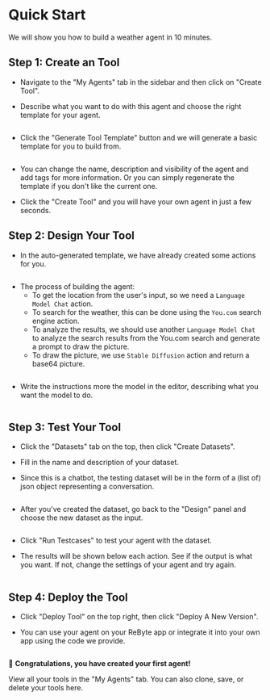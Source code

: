# Quick Start

We will show you how to build a weather agent in 10 minutes.

## Step 1: Create an Tool

* Navigate to the "My Agents" tab in the sidebar and then click on "Create Tool".

* Describe what you want to do with this agent and choose the right template for your agent. 

<figure><img src="../images/weather-1.png" alt=""></figure>

* Click the "Generate Tool Template" button and we will generate a basic template for you to build from. 

<figure><img src="../images/weather-2.png" alt=""></figure>

* You can change the name, description and visibility of the agent and add tags for more information. Or you can simply regenerate the template if you don't like the current one.

* Click the "Create Tool" and you will have your own agent in just a few seconds.

## Step 2: Design Your Tool

* In the auto-generated template, we have already created some actions for you. 

<figure><img src="../images/weather-3.png" alt=""></figure>

* The process of building the agent:
  * To get the location from the user's input, so we need a `Language Model Chat` action. 
  * To search for the weather, this can be done using the `You.com` search engine action. 
  * To analyze the results, we should use another `Language Model Chat` to analyze the search results from the You.com search and generate a prompt to draw the picture.
  * To draw the picture, we use `Stable Diffusion` action and return a base64 picture.

<figure><img src="../images/weather-4.png" alt=""></figure>

* Write the instructions more the model in the editor, describing what you want the model to do.

<figure><img src="../images/10.png" alt=""></figure>

## Step 3: Test Your Tool

* Click the "Datasets" tab on the top, then click "Create Datasets". 

* Fill in the name and description of your dataset.

* Since this is a chatbot, the testing dataset will be in the form of a (list of) json object representing a conversation.

<figure><img src="../images/11.png" alt=""></figure>

* After you've created the dataset, go back to the "Design" panel and choose the new dataset as the input.

<figure><img src="../images/11-1.png" alt=""></figure>

* Click "Run Testcases" to test your agent with the dataset.

* The results will be shown below each action. See if the output is what you want. If not, change the settings of your agent and try again.

<figure><img src="../images/13.png" alt=""></figure>

## Step 4: Deploy the Tool

* Click "Deploy Tool" on the top right, then click "Deploy A New Version". 

* You can use your agent on your ReByte app or integrate it into your own app using the code we provide.

<figure><img src="../images/12.png" alt=""></figure>

🎉 **Congratulations, you have created your first agent!**

View all your tools in the "My Agents" tab. You can also clone, save, or delete your tools here.

<figure><img src="../images/14.png" alt=""></figure>


